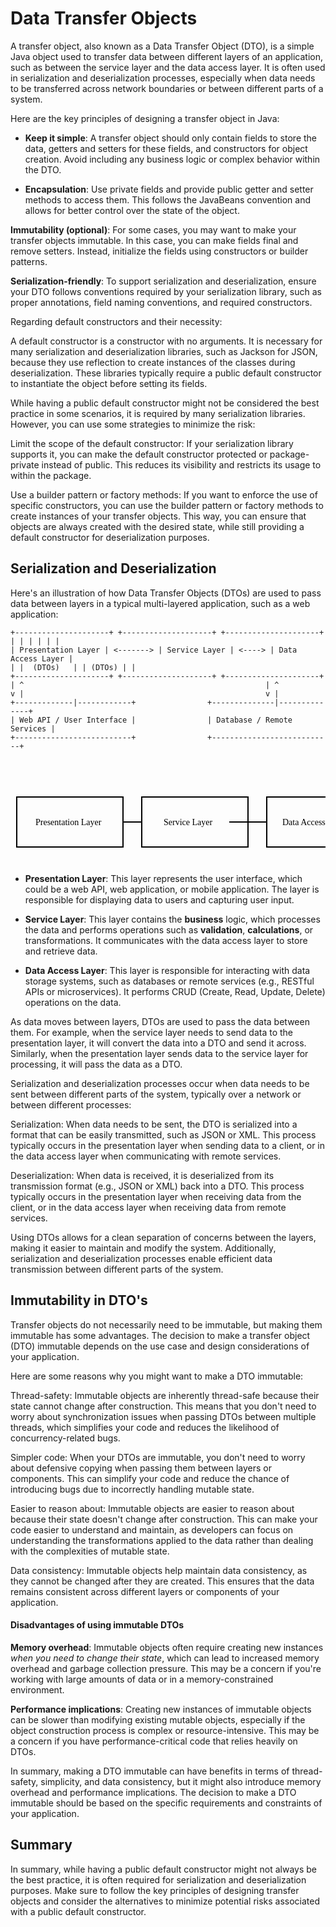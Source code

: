 # Data Transfer Objects

A transfer object, also known as a Data Transfer Object (DTO), is a simple Java object used to transfer data between
different layers of an application, such as between the service layer and the data access layer. It is often used in
serialization and deserialization processes, especially when data needs to be transferred across network boundaries or
between different parts of a system.

Here are the key principles of designing a transfer object in Java:

- **Keep it simple**: A transfer object should only contain fields to store the data, getters and setters for these
  fields,
  and constructors for object creation. Avoid including any business logic or complex behavior within the DTO.

- **Encapsulation**: Use private fields and provide public getter and setter methods to access them. This follows the
  JavaBeans convention and allows for better control over the state of the object.

**Immutability (optional)**: For some cases, you may want to make your transfer objects immutable. In this case, you can
make fields final and remove setters. Instead, initialize the fields using constructors or builder patterns.

**Serialization-friendly**: To support serialization and deserialization, ensure your DTO follows conventions required
by
your serialization library, such as proper annotations, field naming conventions, and required constructors.

Regarding default constructors and their necessity:

A default constructor is a constructor with no arguments. It is necessary for many serialization and deserialization
libraries, such as Jackson for JSON, because they use reflection to create instances of the classes during
deserialization. These libraries typically require a public default constructor to instantiate the object before setting
its fields.

While having a public default constructor might not be considered the best practice in some scenarios, it is required by
many serialization libraries. However, you can use some strategies to minimize the risk:

Limit the scope of the default constructor: If your serialization library supports it, you can make the default
constructor protected or package-private instead of public. This reduces its visibility and restricts its usage to
within the package.

Use a builder pattern or factory methods: If you want to enforce the use of specific constructors, you can use the
builder pattern or factory methods to create instances of your transfer objects. This way, you can ensure that objects
are always created with the desired state, while still providing a default constructor for deserialization purposes.

## Serialization and Deserialization

Here's an illustration of how Data Transfer Objects (DTOs) are used to pass data between layers in a typical
multi-layered application, such as a web application:

````
+---------------------+ +--------------------+ +---------------------+
| | | | | |
| Presentation Layer | <-------> | Service Layer | <----> | Data Access Layer |
| |  (DTOs)   | | (DTOs) | |
+---------------------+ +--------------------+ +---------------------+
| ^                                                      | ^
v |                                                      v |
+-------------|------------+                +--------------|--------------+
| Web API / User Interface |                | Database / Remote Services |
+--------------------------+                +---------------------------+
````

<svg xmlns="http://www.w3.org/2000/svg" width="600" height="200">
  <rect x="10" y="60" width="170" height="80" stroke="black" fill="none" stroke-width="2" />
  <rect x="210" y="60" width="170" height="80" stroke="black" fill="none" stroke-width="2" />
  <rect x="410" y="60" width="170" height="80" stroke="black" fill="none" stroke-width="2" />
  <text x="40" y="105" font-family="Verdana" font-size="14">Presentation Layer</text>
  <text x="245" y="105" font-family="Verdana" font-size="14">Service Layer</text>
  <text x="435" y="105" font-family="Verdana" font-size="14">Data Access Layer</text>
  <line x1="180" y1="100" x2="210" y2="100" stroke="black" stroke-width="2" marker-end="url(#arrow)" />
  <line x1="380" y1="100" x2="410" y2="100" stroke="black" stroke-width="2" marker-end="url(#arrow)" />
  <line x1="380" y1="100" x2="350" y2="100" stroke="black" stroke-width="2" marker-end="url(#arrow)" />
  <defs>
    <marker id="arrow" viewBox="0 0 10 10" refX="5" refY="5" markerWidth="6" markerHeight="6" orient="auto">
      <path d="M 0 0 Lcd L 10 5 L 0 10 z" fill="black" />
    </marker>
  </defs>
</svg>

- **Presentation Layer**: This layer represents the user interface, which could be a web API, web application, or mobile
  application. The layer is responsible for displaying data to users and capturing user input.

- **Service Layer**: This layer contains the **business** logic, which processes the data and performs operations such
  as
  **validation**, **calculations**, or transformations. It communicates with the data access layer to store and retrieve
  data.

- **Data Access Layer**: This layer is responsible for interacting with data storage systems, such as databases or
  remote
  services (e.g., RESTful APIs or microservices). It performs CRUD (Create, Read, Update, Delete) operations on the
  data.

As data moves between layers, DTOs are used to pass the data between them. For example, when the service layer needs to
send data to the presentation layer, it will convert the data into a DTO and send it across. Similarly, when the
presentation layer sends data to the service layer for processing, it will pass the data as a DTO.

Serialization and deserialization processes occur when data needs to be sent between different parts of the system,
typically over a network or between different processes:

Serialization: When data needs to be sent, the DTO is serialized into a format that can be easily transmitted, such as
JSON or XML. This process typically occurs in the presentation layer when sending data to a client, or in the data
access layer when communicating with remote services.

Deserialization: When data is received, it is deserialized from its transmission format (e.g., JSON or XML) back into a
DTO. This process typically occurs in the presentation layer when receiving data from the client, or in the data access
layer when receiving data from remote services.

Using DTOs allows for a clean separation of concerns between the layers, making it easier to maintain and modify the
system. Additionally, serialization and deserialization processes enable efficient data transmission between different
parts of the system.

## Immutability in DTO's

Transfer objects do not necessarily need to be immutable, but making them immutable has some advantages. The decision to
make a transfer object (DTO) immutable depends on the use case and design considerations of your application.

Here are some reasons why you might want to make a DTO immutable:

Thread-safety: Immutable objects are inherently thread-safe because their state cannot change after construction. This
means that you don't need to worry about synchronization issues when passing DTOs between multiple threads, which
simplifies your code and reduces the likelihood of concurrency-related bugs.

Simpler code: When your DTOs are immutable, you don't need to worry about defensive copying when passing them between
layers or components. This can simplify your code and reduce the chance of introducing bugs due to incorrectly handling
mutable state.

Easier to reason about: Immutable objects are easier to reason about because their state doesn't change after
construction. This can make your code easier to understand and maintain, as developers can focus on understanding the
transformations applied to the data rather than dealing with the complexities of mutable state.

Data consistency: Immutable objects help maintain data consistency, as they cannot be changed after they are created.
This ensures that the data remains consistent across different layers or components of your application.

#### Disadvantages of using immutable DTOs

**Memory overhead**: Immutable objects often require creating new instances *when you need to change their state*, which can
lead to increased memory overhead and garbage collection pressure. This may be a concern if you're working with large
amounts of data or in a memory-constrained environment.

**Performance implications**: Creating new instances of immutable objects can be slower than modifying existing mutable
objects, especially if the object construction process is complex or resource-intensive. This may be a concern if you
have performance-critical code that relies heavily on DTOs.

In summary, making a DTO immutable can have benefits in terms of thread-safety, simplicity, and data consistency, but it
might also introduce memory overhead and performance implications. The decision to make a DTO immutable should be based
on the specific requirements and constraints of your application.

## Summary

In summary, while having a public default constructor might not always be the best practice, it is often required for
serialization and deserialization purposes. Make sure to follow the key principles of designing transfer objects and
consider the alternatives to minimize potential risks associated with a public default constructor.
